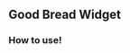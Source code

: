 ## Good Bread Widget


### How to use!

<div class="hc-shop-now" data-caterer="example caterer" data-city="berlin" data-placement="right-top"></div> 
<link href="https://cdn.jsdelivr.net/gh/heycater/widget@latest/dist/index.css" rel="stylesheet" /> 
<script src="https://cdn.jsdelivr.net/gh/heycater/widget@latest/dist/index.js"></script> 

